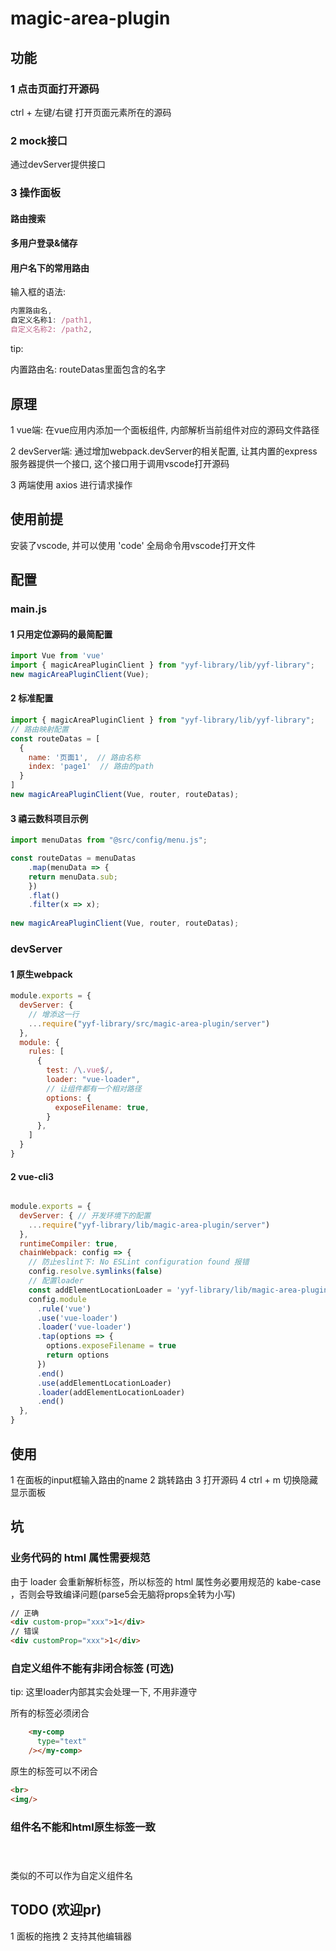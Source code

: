 # magic-area-plugin

##  功能
### 1 点击页面打开源码

ctrl + 左键/右键 打开页面元素所在的源码

### 2 mock接口

通过devServer提供接口

### 3 操作面板

#### 路由搜索

#### 多用户登录&储存

#### 用户名下的常用路由

输入框的语法:

```javascript
内置路由名,
自定义名称1: /path1,
自定义名称2: /path2,
```

tip:

内置路由名: routeDatas里面包含的名字



##  原理
1 vue端: 在vue应用内添加一个面板组件, 内部解析当前组件对应的源码文件路径

2 devServer端: 通过增加webpack.devServer的相关配置, 让其内置的express服务器提供一个接口, 这个接口用于调用vscode打开源码

3 两端使用 axios 进行请求操作

##  使用前提
安装了vscode, 并可以使用 'code' 全局命令用vscode打开文件


##  配置

### main.js
#### 1 只用定位源码的最简配置

```javascript
import Vue from 'vue'
import { magicAreaPluginClient } from "yyf-library/lib/yyf-library";
new magicAreaPluginClient(Vue);
```



#### 2 标准配置

```javascript
import { magicAreaPluginClient } from "yyf-library/lib/yyf-library";
// 路由映射配置
const routeDatas = [
  {
    name: '页面1',  // 路由名称
    index: 'page1'  // 路由的path
  }
]
new magicAreaPluginClient(Vue, router, routeDatas);


```

#### 3 禧云数科项目示例
```javascript
import menuDatas from "@src/config/menu.js";

const routeDatas = menuDatas
    .map(menuData => {
    return menuData.sub;
    })
    .flat()
    .filter(x => x);
    
new magicAreaPluginClient(Vue, router, routeDatas);
```

### devServer

#### 1 原生webpack

```javascript
module.exports = {
  devServer: {
    // 增添这一行
    ...require("yyf-library/src/magic-area-plugin/server")
  },
  module: {
    rules: [
      {
        test: /\.vue$/,
        loader: "vue-loader",
        // 让组件都有一个相对路径
        options: {
          exposeFilename: true,
        }
      },
    ]
  }
}
```

#### 2 vue-cli3

```javascript

module.exports = {
  devServer: { // 开发环境下的配置
    ...require("yyf-library/lib/magic-area-plugin/server")
  },
  runtimeCompiler: true,
  chainWebpack: config => {
    // 防止eslint下: No ESLint configuration found 报错
    config.resolve.symlinks(false)
    // 配置loader
    const addElementLocationLoader = 'yyf-library/lib/magic-area-plugin/add-element-location-loader'
    config.module
      .rule('vue')
      .use('vue-loader')
      .loader('vue-loader')
      .tap(options => {
        options.exposeFilename = true
        return options
      })
      .end()
      .use(addElementLocationLoader)
      .loader(addElementLocationLoader)
      .end()
  },
}

```



##  使用

1 在面板的input框输入路由的name
2 跳转路由
3 打开源码
4 ctrl + m 切换隐藏显示面板

##  坑

### 业务代码的 html 属性需要规范

由于 loader 会重新解析标签，所以标签的 html 属性务必要用规范的 kabe-case ，否则会导致编译问题(parse5会无脑将props全转为小写)

```html
// 正确    
<div custom-prop="xxx">1</div>
// 错误
<div customProp="xxx">1</div>

```

### 自定义组件不能有非闭合标签 (可选)

tip: 这里loader内部其实会处理一下, 不用非遵守

所有的标签必须闭合

```html
    <my-comp
      type="text"
    /></my-comp>
```

原生的标签可以不闭合

```html
<br>
<img/>
```

### 组件名不能和html原生标签一致

<header></header> 类似的不可以作为自定义组件名


##  TODO (欢迎pr)

1 面板的拖拽
2 支持其他编辑器



